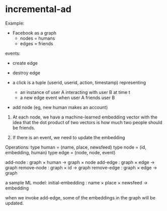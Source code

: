 # incremental-ad

Example:

- Facebook as a graph
  - nodes = humans
  - edges = friends 

events: 
  - create edge 
  - destroy edge

  - a click is a tuple (userid, userid, action, timestamp) representing
    - an instance of user A interacting with user B at time t 
	- a new edge event when user A friends user B 

  - add node (eg, new human makes an account)

1. At each node, we have a machine-learned embedding vector with the
   idea that the dot product of two vectors is how much two people
   should be friends.

2. If there is an event, we need to update the embedding

Operations: 
   type human = (name, place, newsfeed)
   type node = (id, embedding, human) 
   type edge = (node, node, event)

   add-node : graph × human → graph × node 
   add-edge : graph × edge → graph 
   remove-node : graph × id → graph
   remove-edge : graph × edge → graph

a sample ML model: initial-embedding : name × place × newsfeed → embedding 


when we invoke add-edge, some of the embeddings in the graph will be updated. 




         


